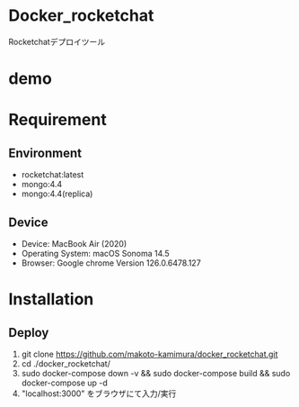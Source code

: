 # Docker_rocketchat
Rocketchatデプロイツール

# demo

# Requirement
## Environment
* rocketchat:latest
* mongo:4.4
* mongo:4.4(replica)
## Device
* Device: MacBook Air (2020)
* Operating System: macOS Sonoma 14.5
* Browser: Google chrome Version 126.0.6478.127

# Installation
## Deploy
1. git clone https://github.com/makoto-kamimura/docker_rocketchat.git
2. cd ./docker_rocketchat/
3. sudo docker-compose down -v && sudo docker-compose build && sudo docker-compose up -d
4. "localhost:3000" をブラウザにて入力/実行